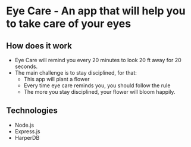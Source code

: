 # Eye Care - An app that will help you to take care of your eyes

## How does it work

- Eye Care will remind you every 20 minutes to look 20 ft away for 20 seconds.
- The main challenge is to stay disciplined, for that:
    - This app will plant a flower
    - Every time eye care reminds you, you should follow the rule
    - The more you stay disciplined, your flower will bloom happily.

## Technologies
- Node.js
- Express.js
- HarperDB
